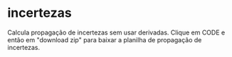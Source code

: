 # incertezas
Calcula propagação de incertezas sem usar derivadas.
Clique em CODE e então em "download zip" para baixar a planilha de propagação de incertezas.
